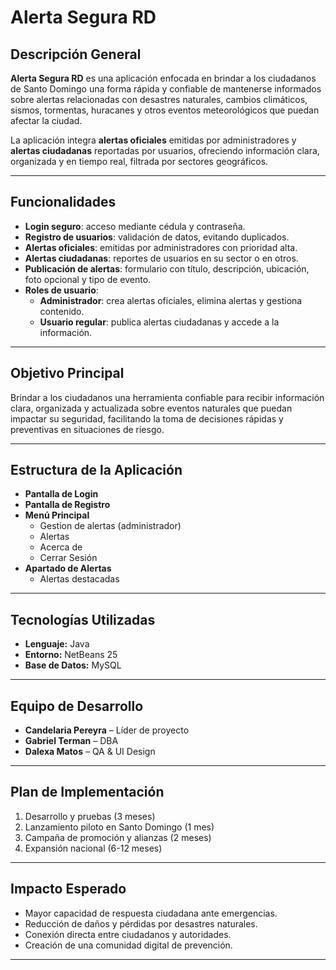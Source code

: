 # Alerta Segura RD

## Descripción General
**Alerta Segura RD** es una aplicación enfocada en brindar a los ciudadanos de Santo Domingo una forma rápida y confiable de mantenerse informados sobre alertas relacionadas con desastres naturales, cambios climáticos, sismos, tormentas, huracanes y otros eventos meteorológicos que puedan afectar la ciudad.

La aplicación integra **alertas oficiales** emitidas por administradores y **alertas ciudadanas** reportadas por usuarios, ofreciendo información clara, organizada y en tiempo real, filtrada por sectores geográficos.

---

## Funcionalidades
- **Login seguro**: acceso mediante cédula y contraseña.
- **Registro de usuarios**: validación de datos, evitando duplicados.
- **Alertas oficiales**: emitidas por administradores con prioridad alta.
- **Alertas ciudadanas**: reportes de usuarios en su sector o en otros.
- **Publicación de alertas**: formulario con título, descripción, ubicación, foto opcional y tipo de evento.
- **Roles de usuario**:
  - **Administrador**: crea alertas oficiales, elimina alertas y gestiona contenido.
  - **Usuario regular**: publica alertas ciudadanas y accede a la información.

---

## Objetivo Principal
Brindar a los ciudadanos una herramienta confiable para recibir información clara, organizada y actualizada sobre eventos naturales que puedan impactar su seguridad, facilitando la toma de decisiones rápidas y preventivas en situaciones de riesgo.

---

## Estructura de la Aplicación
- **Pantalla de Login**
- **Pantalla de Registro**
- **Menú Principal**
  - Gestion de alertas (administrador)
  - Alertas
  - Acerca de
  - Cerrar Sesión
- **Apartado de Alertas**
  - Alertas destacadas 

---

## Tecnologías Utilizadas
- **Lenguaje:** Java
- **Entorno:** NetBeans 25
- **Base de Datos:** MySQL

---

## Equipo de Desarrollo
- **Candelaria Pereyra** – Líder de proyecto  
- **Gabriel Terman** – DBA  
- **Dalexa Matos** – QA & UI Design  

---

## Plan de Implementación
1. Desarrollo y pruebas (3 meses)  
2. Lanzamiento piloto en Santo Domingo (1 mes)  
3. Campaña de promoción y alianzas (2 meses)  
4. Expansión nacional (6-12 meses)  

---

## Impacto Esperado
- Mayor capacidad de respuesta ciudadana ante emergencias.  
- Reducción de daños y pérdidas por desastres naturales.  
- Conexión directa entre ciudadanos y autoridades.  
- Creación de una comunidad digital de prevención.  

---
